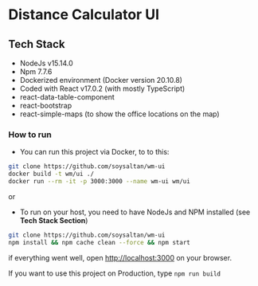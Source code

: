 # Distance Calculator UI

## Tech Stack

- NodeJs v15.14.0
- Npm 7.7.6
- Dockerized environment (Docker version 20.10.8)
- Coded with React v17.0.2 (with mostly TypeScript)
- react-data-table-component
- react-bootstrap
- react-simple-maps (to show the office locations on the map)

### How to run

- You can run this project via Docker, to to this:

```bash
git clone https://github.com/soysaltan/wm-ui
docker build -t wm/ui ./
docker run --rm -it -p 3000:3000 --name wm-ui wm/ui
```

or

- To run on your host, you need to have NodeJs and NPM installed (see **Tech Stack Section**)

```bash
git clone https://github.com/soysaltan/wm-ui
npm install && npm cache clean --force && npm start
```

if everything went well, open [http://localhost:3000](http://localhost:3000) on your browser.

If you want to use this project on Production, type `npm run build`
